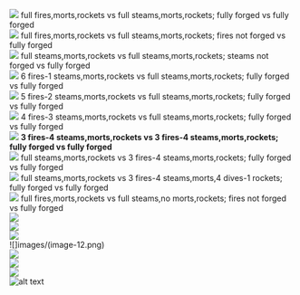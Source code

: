 ![](images/image.png)
full fires,morts,rockets vs full steams,morts,rockets; fully forged vs fully forged
<br>
![](images/image-8.png)
full fires,morts,rockets vs full steams,morts,rockets; fires not forged vs fully forged
<br>
![](images/image-2.png)
full steams,morts,rockets vs full steams,morts,rockets; steams not forged vs fully forged
<br>
![](images/image-6.png)
6 fires-1 steams,morts,rockets vs full steams,morts,rockets; fully forged vs fully forged
<br>
![](images/image-7.png)
5 fires-2 steams,morts,rockets vs full steams,morts,rockets; fully forged vs fully forged
<br>
![](images/image-1.png)
4 fires-3 steams,morts,rockets vs full steams,morts,rockets; fully forged vs fully forged
<br>
![](images/image-5.png)
**3 fires-4 steams,morts,rockets vs 3 fires-4 steams,morts,rockets; fully forged vs fully forged**
<br>
![](images/image-3.png)
full steams,morts,rockets vs 3 fires-4 steams,morts,rockets; fully forged vs fully forged
<br>
![](images/image-4.png)
full steams,morts,rockets vs 3 fires-4 steams,morts,4 dives-1 rockets; fully forged vs fully forged
<br>
![](images/image-9.png)
full fires,morts,rockets vs full steams,no morts,rockets; fires not forged vs fully forged
<br>
![](images/image-15.png)
<br>
![](images/image-10.png)
<br>
![](images/image-11.png)
<br>
![]images/(image-12.png)
<br>
![](images/image-13.png)
<br>
![](images/image-14.png)
<br>
![](images/image-16.png)
<br>
![alt text](image.png)